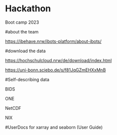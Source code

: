 # Hackathon

Boot camp 2023

#about the team 

https://ibehave.nrw/ibots-platform/about-ibots/

#download the data

https://hochschulcloud.nrw/de/download/index.html

https://uni-bonn.sciebo.de/s/f81JqGZmEHXxMnB

#Self-describing data

BIDS

ONE

NetCDF

NIX

#UserDocs for xarray and seaborn (User Guide) 
